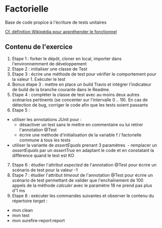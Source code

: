 # Factorielle

Base de code propice à l'écriture de tests unitaires

[Cf. définition Wikipédia pour appréhender le fonctionnel](https://fr.wikipedia.org/wiki/Factorielle)

## Contenu de l'exercice

1. Etape 1 : forker le dépôt, cloner en local, importer dans l'environnemment de développement
2. Etape 2 : initialiser une classe de Test
3. Etape 3 : écrire une méthode de test pour vérifier le comportement pour la valeur 1. Exécuter le test
4. Bonus étape 3 : mettre en place un build Travis et intégrer l'indicateur de build de la branche courante dans le Readme.
5. Etape 4 : compléter la classe de test avec au moins deux autres scénarios pertinents (se concenter sur l'intervalle 0 .. 19). En cas de détection de bug, corriger le code afin que les tests soient passants
6. Etape 5 :
  - utiliser les annotations JUnit pour :
    - désactiver un test sans le mettre en commentaire ou lui retirer l'annotation @Test
    - écrire une méthode d'initialisation de la variable f / factorielle commune à tous les tests
  - utiliser la variante de *assertEquals* prenant 3 paramètres
  - remplacer un *assertEquals* par un *assertTrue* en adaptant le code et en constatant la différence quand le test est KO
7. Etape 6 : étudier l'attribut *expected* de l'annotation @Test pour écrire un scénario de test pour la valeur -1
8. Etape 7 : étudier l'attribut *timeout* de l'annotation @Test pour écrire un scénario de test permettant de valider que l'enchaînement de 100 appels de la méthode *calculer* avec le paramètre 18 ne prend pas plus d'1 ms
9. Etape 8 : exécuter les commandes suivantes et observer le contenu du répertoire *target* :
  - mvn clean
  - mvn test
  - mvn surefire-report:report
